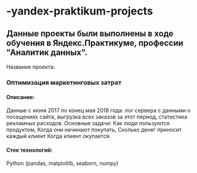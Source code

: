 # -yandex-praktikum-projects

## Данные проекты были выполнены в ходе обучения в Яндекс.Практикуме, профессии "Аналитик данных".

Название проекта: 
### Оптимизация маркетинговых затрат

#### Описание: 

Данные с июня 2017 по конец мая 2018 года: лог сервера с данными о посещениях сайта, выгрузка всех заказов за этот период, статистика рекламных расходов.
Основные задачи:
Как люди пользуются продуктом,
Когда они начинают покупать,
Сколько денег приносит каждый клиент
Когда клиент окупается.

#### Стек технологий: 
Python (pandas, matplotlib, seaborn, numpy)
